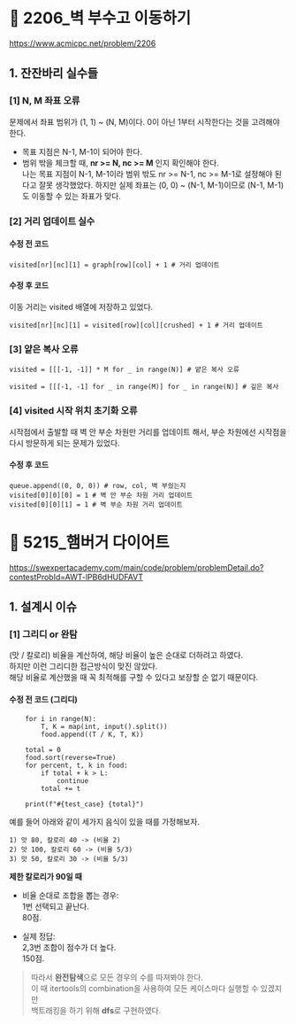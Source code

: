 # 📄 2206_벽 부수고 이동하기
https://www.acmicpc.net/problem/2206
## 1. 잔잔바리 실수들
### [1] N, M 좌표 오류
문제에서 좌표 범위가 (1, 1) ~ (N, M)이다. 0이 아닌 1부터 시작한다는 것을 고려해야 한다.
- 목표 지점은 N-1, M-1이 되어야 한다.
- 범위 밖을 체크할 때, **nr >= N, nc >= M** 인지 확인해야 한다.   
    나는 목표 지점이 N-1, M-1이라 범위 밖도 nr >= N-1, nc >= M-1로 설정해야 된다고 잘못 생각했었다. 하지만 실제 좌표는 (0, 0) ~ (N-1, M-1)이므로 (N-1, M-1)도 이동할 수 있는 좌표가 맞다.

### [2] 거리 업데이트 실수
#### 수정 전 코드
```
visited[nr][nc][1] = graph[row][col] + 1 # 거리 업데이트
```

#### 수정 후 코드
이동 거리는 visited 배열에 저장하고 있었다.
```
visited[nr][nc][1] = visited[row][col][crushed] + 1 # 거리 업데이트
```

### [3] 얕은 복사 오류
```
visited = [[[-1, -1]] * M for _ in range(N)] # 얕은 복사 오류

visited = [[[-1, -1] for _ in range(M)] for _ in range(N)] # 깊은 복사 
```

### [4] visited 시작 위치 초기화 오류
시작점에서 출발할 때 벽 안 부순 차원만 거리를 업데이트 해서, 부순 차원에선 시작점을 다시 방문하게 되는 문제가 있었다.

#### 수정 후 코드
```
queue.append((0, 0, 0)) # row, col, 벽 부쉈는지
visited[0][0][0] = 1 # 벽 안 부순 차원 거리 업데이트
visited[0][0][1] = 1 # 벽 부순 차원 거리 업데이트
```


# 📄 5215_햄버거 다이어트
https://swexpertacademy.com/main/code/problem/problemDetail.do?contestProbId=AWT-lPB6dHUDFAVT

## 1. 설계시 이슈
### [1] 그리디 or 완탐
(맛 / 칼로리) 비율을 계산하여, 해당 비율이 높은 순대로 더하려고 하였다.  
하지만 이런 그리디한 접근방식이 맞진 않았다.  
해당 비율로 계산했을 때 꼭 최적해를 구할 수 있다고 보장할 순 없기 때문이다.  
#### 수정 전 코드 (그리디)
```
    for i in range(N):
        T, K = map(int, input().split())
        food.append((T / K, T, K))

    total = 0
    food.sort(reverse=True)
    for percent, t, k in food:
        if total + k > L:
            continue 
        total += t
        
    print(f"#{test_case} {total}")
```

예를 들어 아래와 같이 세가지 음식이 있을 때를 가정해보자.
```
1) 맛 80, 칼로리 40 -> (비율 2)
2) 맛 100, 칼로리 60 -> (비율 5/3)
3) 맛 50, 칼로리 30 -> (비율 5/3) 
```

**제한 칼로리가 90일 때**
- 비율 순대로 조합을 뽑는 경우:  
1번 선택되고 끝난다.   
80점.

- 실제 정답:  
2,3번 조합이 점수가 더 높다.   
150점.


>따라서 **완전탐색**으로 모든 경우의 수를 따져봐야 한다.  
이 때 itertools의 combination을 사용하여 모든 케이스마다 실행할 수 있겠지만  
백트래킹을 하기 위해 **dfs**로 구현하였다.